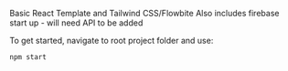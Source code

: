 Basic React Template and Tailwind CSS/Flowbite
Also includes firebase start up - will need API to be added


To get started, navigate to root project folder and use:
```
npm start
```